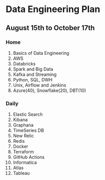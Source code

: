 
# Data Engineering Plan

## August 15th to October 17th

### Home

1. Basics of  Data Engineering  
2. AWS
3. Databricks
4. Spark and Big Data
5. Kafka and Streaming
6. Python, SQL, DWH
7. Unix, Airflow and Jenkins
8. Azure(40), Snowflake(20), DBT(10)


### Daily

1. Elastic Search
2. Kibana
3. Graphana
4. TimeSeries DB
5. New Relic
6. Redis
7. Docker
8. Terraform
9. GitHub Actions
10. Informatica
11. Atlas
12. Tableau

